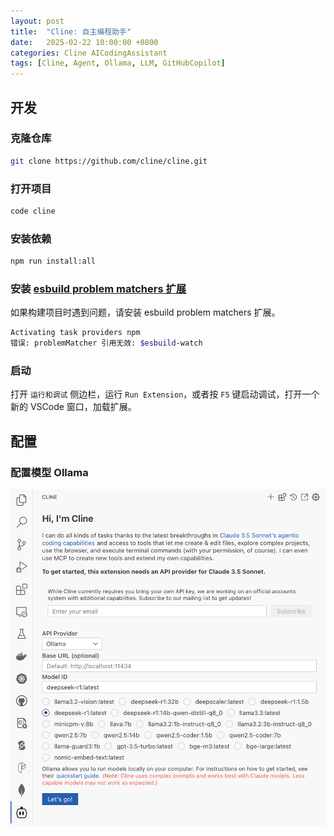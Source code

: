 ```yaml
---
layout: post
title:  "Cline: 自主编程助手"
date:   2025-02-22 10:00:00 +0800
categories: Cline AICodingAssistant
tags: [Cline, Agent, Ollama, LLM, GitHubCopilot]
---
```


## 开发

### 克隆仓库

```bash
git clone https://github.com/cline/cline.git
```

### 打开项目

```bash
code cline
```

### 安装依赖

```bash
npm run install:all
```

### 安装 [esbuild problem matchers 扩展](https://marketplace.visualstudio.com/items?itemName=connor4312.esbuild-problem-matchers)

如果构建项目时遇到问题，请安装 esbuild problem matchers 扩展。

```bash
Activating task providers npm
错误: problemMatcher 引用无效: $esbuild-watch
```

### 启动

打开 `运行和调试` 侧边栏，运行 `Run Extension`，或者按 `F5` 键启动调试，打开一个新的 VSCode 窗口，加载扩展。


## 配置

### 配置模型 Ollama

![](/images/2025/Cline/Setting-Ollama.png)
